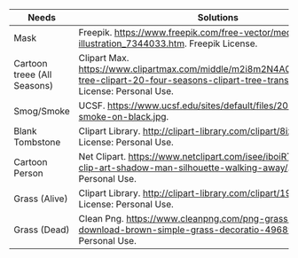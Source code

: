 |Needs |Solutions |
|-----|-----|
|Mask| Freepik. https://www.freepik.com/free-vector/medical-mask-illustration_7344033.htm. Freepik License.|
|Cartoon treee (All Seasons)|Clipart Max. https://www.clipartmax.com/middle/m2i8m2N4A0Z5i8b1_spring-tree-clipart-20-four-seasons-clipart-tree-transparent/. License: Personal Use.|
|Smog/Smoke|UCSF. https://www.ucsf.edu/sites/default/files/2019-12/vape-smoke-on-black.jpg.|
|Blank Tombstone|Clipart Library. http://clipart-library.com/clipart/8ixr7qLrT.htm. License: Personal Use.|
|Cartoon Person|Net Clipart. https://www.netclipart.com/isee/iboiRTm_person-clip-art-shadow-man-silhouette-walking-away/. License: Personal Use.|
|Grass (Alive)|Clipart Library. http://clipart-library.com/clipart/1909000.htm License: Personal Use.|
|Grass (Dead)| Clean Png. https://www.cleanpng.com/png-grass-gratis-download-brown-simple-grass-decoratio-496898/. License: Personal Use.|
